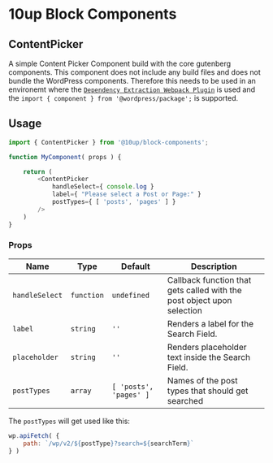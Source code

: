 # 10up Block Components

## ContentPicker

A simple Content Picker Component build with the core gutenberg components. This component does not include any build files and does not bundle the WordPress components. Therefore this needs to be used in an environemt where the [`Dependency Extraction Webpack Plugin`](https://www.npmjs.com/package/@wordpress/dependency-extraction-webpack-plugin) is used and the `import { component } from '@wordpress/package';` is supported. 

## Usage

```js
import { ContentPicker } from '@10up/block-components';

function MyComponent( props ) {

    return (
        <ContentPicker
            handleSelect={ console.log }
            label={ "Please select a Post or Page:" }
            postTypes={ [ 'posts', 'pages' ] }
        />
    )
}
```

### Props

| Name             | Type       | Default               | Description                                                            |
| ---------------- | ---------- | --------------------- | ---------------------------------------------------------------------- |
| `handleSelect`   | `function` | `undefined`            | Callback function that gets called with the post object upon selection |
| `label`          | `string`   | `''`                   | Renders a label for the Search Field.                                  |
| `placeholder`    | `string`   | `''`                   | Renders placeholder text inside the Search Field.                      |
| `postTypes`      | `array`    | `[ 'posts', 'pages' ]` | Names of the post types that should get searched                       |

The `postTypes` will get used like this:
```js
wp.apiFetch( {
    path: `/wp/v2/${postType}?search=${searchTerm}`
} )
```